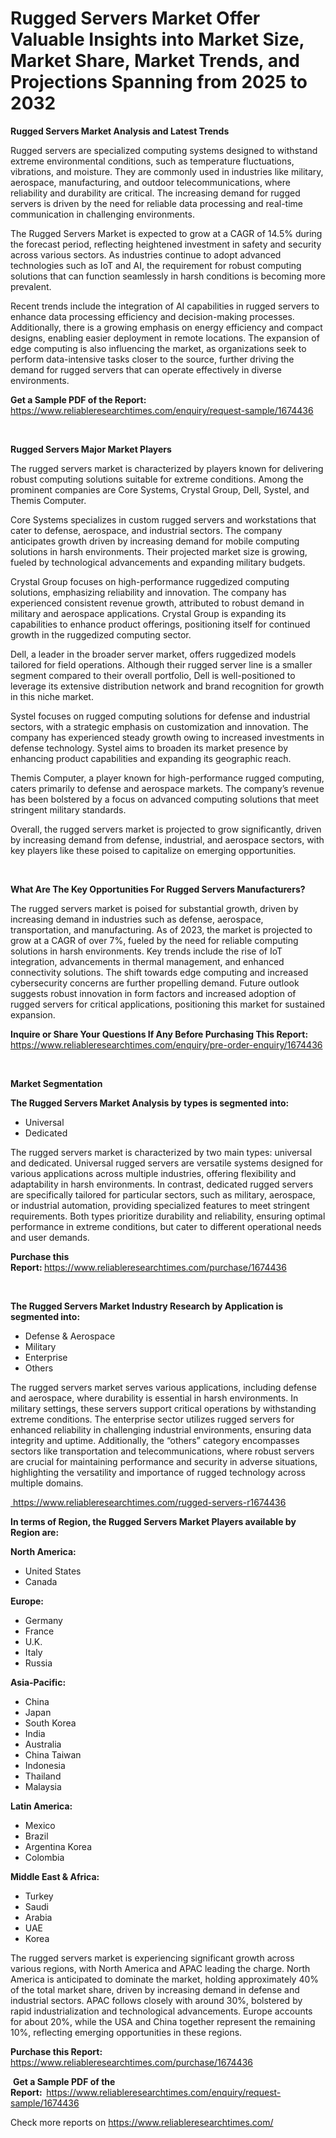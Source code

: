<p><h1>Rugged Servers Market Offer Valuable Insights into Market Size, Market Share, Market Trends, and Projections Spanning from 2025 to 2032</h1></p><p><strong>Rugged Servers Market Analysis and Latest Trends</strong></p>
<p><p>Rugged servers are specialized computing systems designed to withstand extreme environmental conditions, such as temperature fluctuations, vibrations, and moisture. They are commonly used in industries like military, aerospace, manufacturing, and outdoor telecommunications, where reliability and durability are critical. The increasing demand for rugged servers is driven by the need for reliable data processing and real-time communication in challenging environments.</p><p>The Rugged Servers Market is expected to grow at a CAGR of 14.5% during the forecast period, reflecting heightened investment in safety and security across various sectors. As industries continue to adopt advanced technologies such as IoT and AI, the requirement for robust computing solutions that can function seamlessly in harsh conditions is becoming more prevalent.</p><p>Recent trends include the integration of AI capabilities in rugged servers to enhance data processing efficiency and decision-making processes. Additionally, there is a growing emphasis on energy efficiency and compact designs, enabling easier deployment in remote locations. The expansion of edge computing is also influencing the market, as organizations seek to perform data-intensive tasks closer to the source, further driving the demand for rugged servers that can operate effectively in diverse environments.</p></p>
<p><strong>Get a Sample PDF of the Report:&nbsp;</strong> <a href="https://www.reliableresearchtimes.com/enquiry/request-sample/1674436?utm_campaign=2220&utm_medium=2&utm_source=Github&utm_content=ia&utm_term=25032025&utm_id=rugged-servers">https://www.reliableresearchtimes.com/enquiry/request-sample/1674436</a></p>
<p>&nbsp;</p>
<p><strong>Rugged Servers Major Market Players</strong></p>
<p><p>The rugged servers market is characterized by players known for delivering robust computing solutions suitable for extreme conditions. Among the prominent companies are Core Systems, Crystal Group, Dell, Systel, and Themis Computer.</p><p>Core Systems specializes in custom rugged servers and workstations that cater to defense, aerospace, and industrial sectors. The company anticipates growth driven by increasing demand for mobile computing solutions in harsh environments. Their projected market size is growing, fueled by technological advancements and expanding military budgets.</p><p>Crystal Group focuses on high-performance ruggedized computing solutions, emphasizing reliability and innovation. The company has experienced consistent revenue growth, attributed to robust demand in military and aerospace applications. Crystal Group is expanding its capabilities to enhance product offerings, positioning itself for continued growth in the ruggedized computing sector.</p><p>Dell, a leader in the broader server market, offers ruggedized models tailored for field operations. Although their rugged server line is a smaller segment compared to their overall portfolio, Dell is well-positioned to leverage its extensive distribution network and brand recognition for growth in this niche market.</p><p>Systel focuses on rugged computing solutions for defense and industrial sectors, with a strategic emphasis on customization and innovation. The company has experienced steady growth owing to increased investments in defense technology. Systel aims to broaden its market presence by enhancing product capabilities and expanding its geographic reach.</p><p>Themis Computer, a player known for high-performance rugged computing, caters primarily to defense and aerospace markets. The company’s revenue has been bolstered by a focus on advanced computing solutions that meet stringent military standards.</p><p>Overall, the rugged servers market is projected to grow significantly, driven by increasing demand from defense, industrial, and aerospace sectors, with key players like these poised to capitalize on emerging opportunities.</p></p>
<p>&nbsp;</p>
<p><strong>What Are The Key Opportunities For Rugged Servers Manufacturers?</strong></p>
<p><p>The rugged servers market is poised for substantial growth, driven by increasing demand in industries such as defense, aerospace, transportation, and manufacturing. As of 2023, the market is projected to grow at a CAGR of over 7%, fueled by the need for reliable computing solutions in harsh environments. Key trends include the rise of IoT integration, advancements in thermal management, and enhanced connectivity solutions. The shift towards edge computing and increased cybersecurity concerns are further propelling demand. Future outlook suggests robust innovation in form factors and increased adoption of rugged servers for critical applications, positioning this market for sustained expansion.</p></p>
<p><strong>Inquire or Share Your Questions If Any Before Purchasing This Report:</strong> <a href="https://www.reliableresearchtimes.com/enquiry/pre-order-enquiry/1674436?utm_campaign=2220&utm_medium=2&utm_source=Github&utm_content=ia&utm_term=25032025&utm_id=rugged-servers">https://www.reliableresearchtimes.com/enquiry/pre-order-enquiry/1674436</a></p>
<p>&nbsp;</p>
<p><strong>Market Segmentation</strong></p>
<p><strong>The Rugged Servers Market Analysis by types is segmented into:</strong></p>
<p><ul><li>Universal</li><li>Dedicated</li></ul></p>
<p><p>The rugged servers market is characterized by two main types: universal and dedicated. Universal rugged servers are versatile systems designed for various applications across multiple industries, offering flexibility and adaptability in harsh environments. In contrast, dedicated rugged servers are specifically tailored for particular sectors, such as military, aerospace, or industrial automation, providing specialized features to meet stringent requirements. Both types prioritize durability and reliability, ensuring optimal performance in extreme conditions, but cater to different operational needs and user demands.</p></p>
<p><strong>Purchase this Report:&nbsp;</strong><a href="https://www.reliableresearchtimes.com/purchase/1674436?utm_campaign=2220&utm_medium=2&utm_source=Github&utm_content=ia&utm_term=25032025&utm_id=rugged-servers">https://www.reliableresearchtimes.com/purchase/1674436</a></p>
<p>&nbsp;</p>
<p><strong>The Rugged Servers Market Industry Research by Application is segmented into:</strong></p>
<p><ul><li>Defense & Aerospace</li><li>Military</li><li>Enterprise</li><li>Others</li></ul></p>
<p><p>The rugged servers market serves various applications, including defense and aerospace, where durability is essential in harsh environments. In military settings, these servers support critical operations by withstanding extreme conditions. The enterprise sector utilizes rugged servers for enhanced reliability in challenging industrial environments, ensuring data integrity and uptime. Additionally, the “others” category encompasses sectors like transportation and telecommunications, where robust servers are crucial for maintaining performance and security in adverse situations, highlighting the versatility and importance of rugged technology across multiple domains.</p></p>
<p><a href="https://www.reliableresearchtimes.com/rugged-servers-r1674436?utm_campaign=2220&utm_medium=2&utm_source=Github&utm_content=ia&utm_term=25032025&utm_id=rugged-servers">&nbsp;https://www.reliableresearchtimes.com/rugged-servers-r1674436</a></p>
<p><strong>In terms of Region, the Rugged Servers Market Players available by Region are:</strong></p>
<p>
    <p> <strong> North America: </strong>
        <ul>
            <li>United States</li>
            <li>Canada</li>
        </ul>
        </p> 
    <p> <strong> Europe: </strong>
        <ul>
            <li>Germany</li>
            <li>France</li>
            <li>U.K.</li>
            <li>Italy</li>
            <li>Russia</li>
        </ul>
        </p> 
    <p> <strong> Asia-Pacific: </strong>
        <ul>
            <li>China</li>
            <li>Japan</li>
            <li>South Korea</li>
            <li>India</li>
            <li>Australia</li>
            <li>China Taiwan</li>
            <li>Indonesia</li>
            <li>Thailand</li>
            <li>Malaysia</li>
        </ul>
        </p> 
    <p> <strong> Latin America: </strong>
        <ul>
            <li>Mexico</li>
            <li>Brazil</li>
            <li>Argentina Korea</li>
            <li>Colombia</li>
        </ul>
        </p> 
    <p> <strong> Middle East & Africa: </strong>
        <ul>
            <li>Turkey</li>
            <li>Saudi</li>
            <li>Arabia</li>
            <li>UAE</li>
            <li>Korea</li>
        </ul>
    </p>
    </p>
<p><p>The rugged servers market is experiencing significant growth across various regions, with North America and APAC leading the charge. North America is anticipated to dominate the market, holding approximately 40% of the total market share, driven by increasing demand in defense and industrial sectors. APAC follows closely with around 30%, bolstered by rapid industrialization and technological advancements. Europe accounts for about 20%, while the USA and China together represent the remaining 10%, reflecting emerging opportunities in these regions.</p></p>
<p><strong>Purchase this Report: </strong><a href="https://www.reliableresearchtimes.com/purchase/1674436?utm_campaign=2220&utm_medium=2&utm_source=Github&utm_content=ia&utm_term=25032025&utm_id=rugged-servers">https://www.reliableresearchtimes.com/purchase/1674436</a></p>
<p>&nbsp;<strong>Get a Sample PDF of the Report:&nbsp;&nbsp;</strong><a href="https://www.reliableresearchtimes.com/enquiry/request-sample/1674436?utm_campaign=2220&utm_medium=2&utm_source=Github&utm_content=ia&utm_term=25032025&utm_id=rugged-servers">https://www.reliableresearchtimes.com/enquiry/request-sample/1674436</a></p>
<p><strong></strong></p>
<p>Check more reports on <a href="https://www.reliableresearchtimes.com/?utm_campaign=2220&utm_medium=2&utm_source=Github&utm_content=ia&utm_term=25032025&utm_id=rugged-servers">https://www.reliableresearchtimes.com/</a></p>